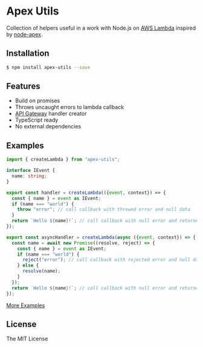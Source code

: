 # Apex Utils

Collection of helpers useful in a work with Node.js on [AWS Lambda](http://docs.aws.amazon.com/lambda/latest/dg/nodejs-prog-model-handler.html) inspired by [node-apex](https://github.com/apex/node-apex).

## Installation

```bash
$ npm install apex-utils --save
```

## Features

- Build on promises
- Throws uncaught errors to lambda callback
- [API Gateway](https://aws.amazon.com/api-gateway/) handler creator
- TypeScript ready
- No external dependencies

## Examples

```typescript
import { createLambda } from "apex-utils";

interface IEvent {
  name: string;
}

export const handler = createLambda(({event, context}) => {
  const { name } = event as IEvent;
  if (name === "world") {
    throw "error"; // call callback with throwed error and null data
  }
  return `Hello ${name}!`; // call callback with null error and returned value
});

export const asyncHandler = createLambda(async ({event, context}) => {
  const name = await new Promise((resolve, reject) => {
    const { name } = event as IEvent;
    if (name === "world") {
      reject("error"); // call callback with rejected error and null data
    } else {
      resolve(name);
    }
  });
  return `Hello ${name}!`; // call callback with null error and returned value
});

```

[More Examples](https://github.com/stanislaw-glogowski/apex-typescript-example)

## License

The MIT License